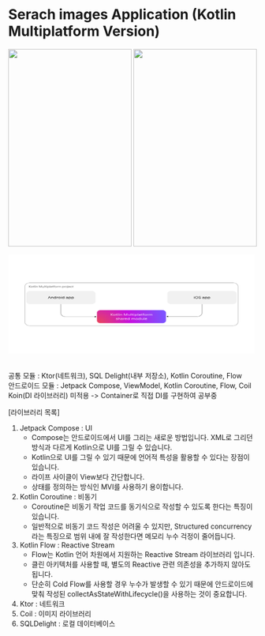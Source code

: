 # Serach images Application (Kotlin Multiplatform Version)
<p>
  <img src="./images/image_1.png" height="400" width="250">
  <img src="./images/image_2.png" height="400" width="250">
</p>

<p>
   <img src="./images/configuration_1.svg" height="200" width="500">
</p>

<br>
   공통 모듈 : Ktor(네트워크), SQL Delight(내부 저장소), Kotlin Coroutine, Flow <br>
   안드로이드 모듈 : Jetpack Compose, ViewModel, Kotlin Coroutine, Flow, Coil <br>
   Koin(DI 라이브러리) 미적용 -> Container로 직접 DI를 구현하여 공부중
<br>

[라이브러리 목록]<br>
1. Jetpack Compose : UI<br>
   - Compose는 안드로이드에서 UI를 그리는 새로운 방법입니다. XML로 그리던 방식과 다르게 Kotlin으로 UI를 그릴 수 있습니다.<br>
   - Kotlin으로 UI를 그릴 수 있기 때문에 언어적 특성을 활용할 수 있다는 장점이 있습니다.<br>
   - 라이프 사이클이 View보다 간단합니다.<br>
   - 상태를 정의하는 방식인 MVI를 사용하기 용이합니다.<br>
2. Kotlin Coroutine : 비동기<br>
   - Coroutine은 비동기 작업 코드를 동기식으로 작성할 수 있도록 한다는 특징이 있습니다.<br>
   - 일반적으로 비동기 코드 작성은 어려울 수 있지만, Structured concurrency라는 특징으로 범위 내에 잘 작성한다면 메모리 누수 걱정이 줄어듭니다.<br>
3. Kotlin Flow : Reactive Stream
   - Flow는 Kotlin 언어 차원에서 지원하는 Reactive Stream 라이브러리 입니다.<br>
   - 클린 아키텍처를 사용할 때, 별도의 Reactive 관련 의존성을 추가하지 않아도 됩니다.<br>
   - 단순히 Cold Flow를 사용할 경우 누수가 발생할 수 있기 때문에 안드로이드에 맞춰 작성된 collectAsStateWithLifecycle()을 사용하는 것이 중요합니다.<br>
4. Ktor : 네트워크
5. Coil : 이미지 라이브러리
6. SQLDelight : 로컬 데이터베이스


